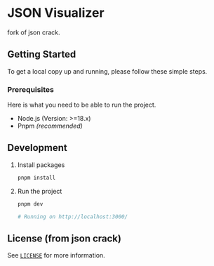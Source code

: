 # JSON Visualizer

fork of json crack.


<!-- GETTING STARTED -->

## Getting Started

To get a local copy up and running, please follow these simple steps.

### Prerequisites

Here is what you need to be able to run the project.

- Node.js (Version: >=18.x)
- Pnpm _(recommended)_


## Development


1. Install packages

   ```sh
   pnpm install
   ```

2. Run the project

   ```sh
   pnpm dev

   # Running on http://localhost:3000/
   ```

<!-- LICENSE -->

## License (from json crack)

See [`LICENSE`](/LICENSE.md) for more information.

